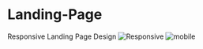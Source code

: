# Landing-Page
 Responsive Landing Page Design
 ![Responsive](https://user-images.githubusercontent.com/81254850/130794596-8afcda3e-b2cc-4e48-8688-322200089821.png)
![mobile](https://user-images.githubusercontent.com/81254850/130794819-4d706661-30ed-4799-a246-ee74c31425ec.png)

